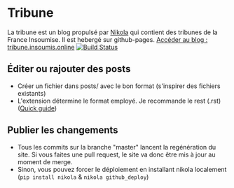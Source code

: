 # Tribune

La tribune est un blog propulsé par [Nikola](https://getnikola.com/) qui contient des tribunes de la France Insoumise. Il est hebergé sur github-pages.
[Accéder au blog : tribune.insoumis.online](http://tribune.insoumis.online)
[![Build Status](https://travis-ci.org/Insoumis/tribune.insoumis.online.svg?branch=master)](https://travis-ci.org/Insoumis/tribune.insoumis.online)

## Éditer ou rajouter des posts

 * Créer un fichier dans posts/ avec le bon format (s'inspirer des fichiers existants)
 * L'extension détermine le format employé. Je recommande le rest (.rst) ([Quick guide](http://docutils.sourceforge.net/docs/user/rst/quickref.html))

## Publier les changements

 * Tous les commits sur la branche "master" lancent la regénération du site. Si vous faites une pull request, le site va donc être mis à jour au moment de merge.
 * Sinon, vous pouvez forcer le déploiement en installant nikola localement (```pip install nikola``` & ```nikola github_deploy```)
